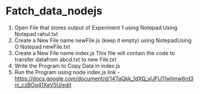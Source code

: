 # Fatch_data_nodejs
1.	Open File that stores output of Experiment 1 using Notepad Using Notepad rahul.txt
2.	Create a New File name newFile.js (keep it empty) using NotepadUsing O Notepad newFile.txt
3.	Create a New File name index.js This file will contain the code to transfer datafrom abcd.txt to new File.txt
4.	Write the Program to Copy Data in index.js
5.	Run the Program using node index.js
   link -https://docs.google.com/document/d/14TaQkk_1dXQ_ylJFU11wlimw6rd3ni_czBOq41XeV5U/edit
